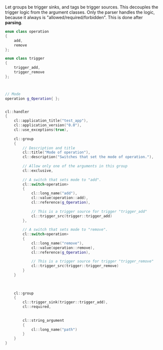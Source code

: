 Let groups be trigger sinks, and tags be trigger sources.
This decouples the trigger logic from the argument classes.
Only the parser handles the logic, because it always is "allowed/required/forbidden".
This is done after **parsing**. 


```c++
enum class operation
{
	add,
	remove
};

enum class trigger
{
	trigger_add,
	trigger_remove
};



// Mode
operation g_Operation{ };


cl::handler
{
	cl::application_title("test_app"),
	cl::application_version("0.0"),
	cl::use_exceptions(true),
	
	cl::group
	{
		// Description and title
		cl::title("Mode of operation"),
		cl::description("Switches that set the mode of operation."),
	
		// Allow only one of the arguments in this group
		cl::exclusive,			
		
		// A switch that sets mode to "add".
		cl::switch<operation>
		{
			cl::long_name("add"),
			cl::value(operation::add),
			cl::reference(g_Operation),
			
			// This is a trigger source for trigger "trigger_add"
			cl::trigger_src(trigger::trigger_add)
		},
		
		// A switch that sets mode to "remove".
		cl::switch<operation>
		{
			cl::long_name("remove"),
			cl::value(operation::remove),
			cl::reference(g_Operation),
			
			// This is a trigger source for trigger "trigger_remove"
			cl::trigger_src(trigger::trigger_remove)
		}
	}
	
	
	
	cl::group
	{
		cl::trigger_sink(trigger::trigger_add),
		cl::required,
		
		
		cl::string_argument
		{
			cl::long_name("path")
		}
	}
}
```